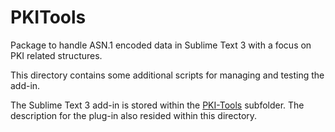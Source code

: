 # PKITools
Package to handle ASN.1 encoded data in Sublime Text 3 with a focus on PKI related structures.

This directory contains some additional scripts for managing and testing the add-in.

The Sublime Text 3 add-in is stored within the [PKI-Tools](https://github.com/FlashSystems/PKITools/PKITools) subfolder. The description for the plug-in also resided within this directory.